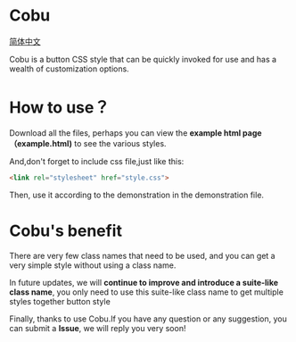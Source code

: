 # Cobu
[简体中文](Zh-Hans.md)

Cobu is a button CSS style that can be quickly invoked for use and has a wealth of customization options.

# How to use？
Download all the files, perhaps you can view the **example html page（example.html)** to see the various styles.

And,don't forget to include css file,just like this:

```html
<link rel="stylesheet" href="style.css">
```

Then, use it according to the demonstration in the demonstration file.

# Cobu's benefit
There are very few class names that need to be used, and you can get a very simple style without using a class name.

In future updates, we will **continue to improve and introduce a suite-like class name**, you only need to use this suite-like class name to get multiple styles together button style

Finally, thanks to use Cobu.If you have any question or any suggestion, you can submit a **Issue**, we will reply you very soon!
